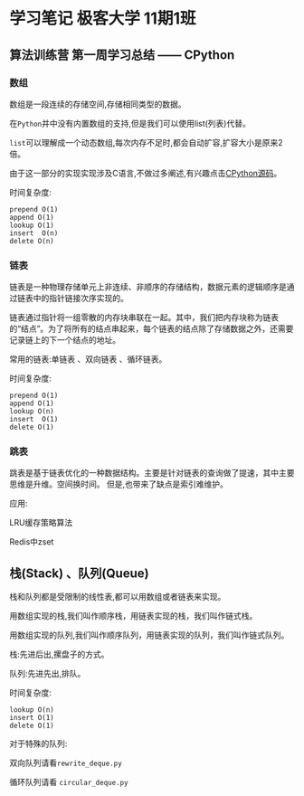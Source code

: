 # 学习笔记 极客大学 11期1班

## 算法训练营 第一周学习总结 —— CPython
### 数组

数组是一段连续的存储空间,存储相同类型的数据。

在`Python`并中没有内置数组的支持,但是我们可以使用list(列表)代替。

`list`可以理解成一个动态数组,每次内存不足时,都会自动扩容,扩容大小是原来2倍。

由于这一部分的实现实现涉及C语言,不做过多阐述,有兴趣点击[CPython源码](https://github.com/python/cpython/blob/master/Objects/listobject.c )。

时间复杂度:

```
prepend O(1)
append O(1)
lookup O(1)
insert  O(n)
delete O(n)
```

### 链表

链表是一种物理存储单元上非连续、非顺序的存储结构，数据元素的逻辑顺序是通过链表中的指针链接次序实现的。

链表通过指针将一组零散的内存块串联在一起。其中，我们把内存块称为链表的“结点”。为了将所有的结点串起来，每个链表的结点除了存储数据之外，还需要记录链上的下一个结点的地址。

常用的链表:单链表 、双向链表 、循环链表。

时间复杂度:
```
prepend O(1)
append O(1)
lookup O(n)
insert  O(1)
delete O(1)
```

### 跳表

跳表是基于链表优化的一种数据结构。主要是针对链表的查询做了提速，其中主要思维是升维。空间换时间。
但是,也带来了缺点是索引难维护。

应用:

LRU缓存策略算法

Redis中zset

## 栈(Stack) 、队列(Queue)

栈和队列都是受限制的线性表,都可以用数组或者链表来实现。

用数组实现的栈,我们叫作顺序栈，用链表实现的栈，我们叫作链式栈。

用数组实现的队列,我们叫作顺序队列，用链表实现的队列，我们叫作链式队列。

栈:先进后出,摞盘子的方式。

队列:先进先出,排队。

时间复杂度:

```
lookup O(n)
insert O(1)
delete O(1)
```

对于特殊的队列:

双向队列请看`rewrite_deque.py`

循环队列请看 `circular_deque.py`
